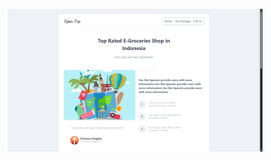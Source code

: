 <a href="https://revou-fundamental-course.github.io/05-may-25-msalmanrafadhlih/" align="center"> <img src="/assets/img/pages.png" alt="RevoU"/></a>